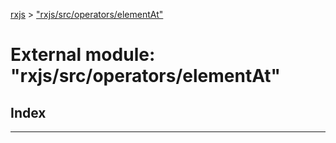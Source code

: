 [rxjs](../README.md) > ["rxjs/src/operators/elementAt"](../modules/_rxjs_src_operators_elementat_.md)

# External module: "rxjs/src/operators/elementAt"

## Index

---

